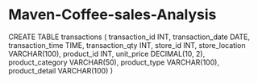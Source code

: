 # Maven-Coffee-sales-Analysis

 CREATE TABLE transactions (
    transaction_id INT,
    transaction_date DATE,
    transaction_time TIME,
    transaction_qty INT,
    store_id INT,
    store_location VARCHAR(100),
    product_id INT,
    unit_price DECIMAL(10, 2),
    product_category VARCHAR(50),
    product_type VARCHAR(100),
    product_detail VARCHAR(100)
)
